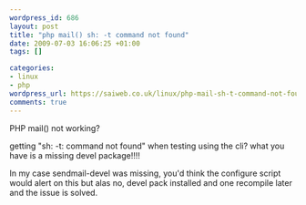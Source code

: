 ```yaml
--- 
wordpress_id: 686
layout: post
title: "php mail() sh: -t command not found"
date: 2009-07-03 16:06:25 +01:00
tags: []

categories: 
- linux
- php
wordpress_url: https://saiweb.co.uk/linux/php-mail-sh-t-command-not-found
comments: true
---
```

PHP mail() not working?

getting "sh: -t: command not found" when testing using the cli?
what you have is a missing devel package!!!!

In my case sendmail-devel was missing, you'd think the configure script would alert on this but alas no, devel pack installed and one recompile later and the issue is solved.


